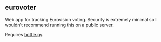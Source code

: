 eurovoter
---------

Web app for tracking Eurovision voting. Security is extremely minimal so I
wouldn't recommend running this on a public server.

Requires [bottle.py](http://bottlepy.org/docs/dev/index.html).
